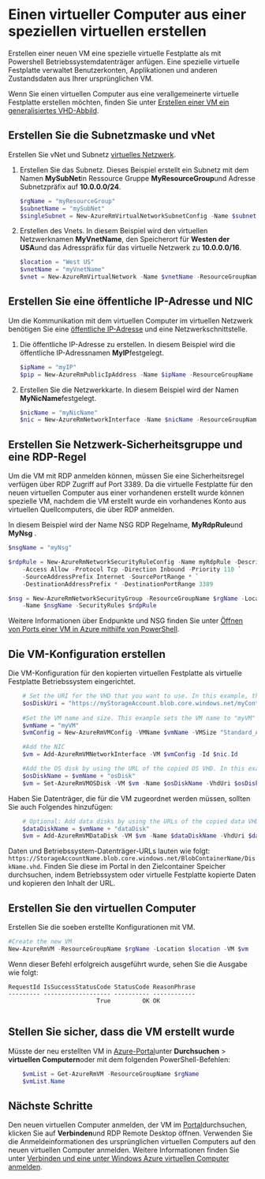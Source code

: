 <properties
    pageTitle="Erstellen Sie eine Kopie Ihrer Windows-VM | Microsoft Azure"
    description="Erfahren Sie, wie eine spezielle Ressourcen-Manager-Bereitstellungsmodell aus Windows Azure-VM erstellt."
    services="virtual-machines-windows"
    documentationCenter=""
    authors="cynthn"
    manager="timlt"
    editor=""
    tags="azure-resource-manager"/>

<tags
    ms.service="virtual-machines-windows"
    ms.workload="infrastructure-services"
    ms.tgt_pltfrm="vm-windows"
    ms.devlang="na"
    ms.topic="article"
    ms.date="09/21/2016"
    ms.author="cynthn"/>

# <a name="create-a-vm-from-a-specialized-vhd"></a>Einen virtueller Computer aus einer speziellen virtuellen erstellen

Erstellen einer neuen VM eine spezielle virtuelle Festplatte als mit Powershell Betriebssystemdatenträger anfügen. Eine spezielle virtuelle Festplatte verwaltet Benutzerkonten, Applikationen und anderen Zustandsdaten aus Ihrer ursprünglichen VM. 

Wenn Sie einen virtuellen Computer aus eine verallgemeinerte virtuelle Festplatte erstellen möchten, finden Sie unter [Erstellen einer VM ein generalisiertes VHD-Abbild](virtual-machines-windows-create-vm-generalized.md).

## <a name="create-the-subnet-and-vnet"></a>Erstellen Sie die Subnetzmaske und vNet

Erstellen Sie vNet und Subnetz [virtuelles Netzwerk](../virtual-network/virtual-networks-overview.md).

1. Erstellen Sie das Subnetz. Dieses Beispiel erstellt ein Subnetz mit dem Namen **MySubNet**in Ressource Gruppe **MyResourceGroup**und Adresse Subnetzpräfix auf **10.0.0.0/24**.

    ```powershell
    $rgName = "myResourceGroup"
    $subnetName = "mySubNet"
    $singleSubnet = New-AzureRmVirtualNetworkSubnetConfig -Name $subnetName -AddressPrefix 10.0.0.0/24
    ```

2. Erstellen des Vnets. In diesem Beispiel wird den virtuellen Netzwerknamen **MyVnetName**, den Speicherort für **Westen der USA**und das Adresspräfix für das virtuelle Netzwerk zu **10.0.0.0/16**. 

    ```powershell
    $location = "West US"
    $vnetName = "myVnetName"
    $vnet = New-AzureRmVirtualNetwork -Name $vnetName -ResourceGroupName $rgName -Location $location -AddressPrefix 10.0.0.0/16 -Subnet $singleSubnet
    ```    
            
## <a name="create-a-public-ip-address-and-nic"></a>Erstellen Sie eine öffentliche IP-Adresse und NIC

Um die Kommunikation mit dem virtuellen Computer im virtuellen Netzwerk benötigen Sie eine [öffentliche IP-Adresse](../virtual-network/virtual-network-ip-addresses-overview-arm.md) und eine Netzwerkschnittstelle.

1. Die öffentliche IP-Adresse zu erstellen. In diesem Beispiel wird die öffentliche IP-Adressnamen **MyIP**festgelegt.

    ```powershell
    $ipName = "myIP"
    $pip = New-AzureRmPublicIpAddress -Name $ipName -ResourceGroupName $rgName -Location $location -AllocationMethod Dynamic
    ```       

2. Erstellen Sie die Netzwerkkarte. In diesem Beispiel wird der Namen **MyNicName**festgelegt.

    ```powershell
    $nicName = "myNicName"
    $nic = New-AzureRmNetworkInterface -Name $nicName -ResourceGroupName $rgName -Location $location -SubnetId $vnet.Subnets[0].Id -PublicIpAddressId $pip.Id
    ```

## <a name="create-the-network-security-group-and-an-rdp-rule"></a>Erstellen Sie Netzwerk-Sicherheitsgruppe und eine RDP-Regel

Um die VM mit RDP anmelden können, müssen Sie eine Sicherheitsregel verfügen über RDP Zugriff auf Port 3389. Da die virtuelle Festplatte für den neuen virtuellen Computer aus einer vorhandenen erstellt wurde können spezielle VM, nachdem die VM erstellt wurde ein vorhandenes Konto aus virtuellen Quellcomputers, die über RDP anmelden.

In diesem Beispiel wird der Name NSG RDP Regelname, **MyRdpRule**und **MyNsg** .

```powershell
$nsgName = "myNsg"

$rdpRule = New-AzureRmNetworkSecurityRuleConfig -Name myRdpRule -Description "Allow RDP" `
    -Access Allow -Protocol Tcp -Direction Inbound -Priority 110 `
    -SourceAddressPrefix Internet -SourcePortRange * `
    -DestinationAddressPrefix * -DestinationPortRange 3389

$nsg = New-AzureRmNetworkSecurityGroup -ResourceGroupName $rgName -Location $location `
    -Name $nsgName -SecurityRules $rdpRule
```

Weitere Informationen über Endpunkte und NSG finden Sie unter [Öffnen von Ports einer VM in Azure mithilfe von PowerShell](virtual-machines-windows-nsg-quickstart-powershell.md).

## <a name="create-the-vm-configuration"></a>Die VM-Konfiguration erstellen

Die VM-Konfiguration für den kopierten virtuellen Festplatte als virtuelle Festplatte Betriebssystem eingerichtet.


```powershell
    # Set the URI for the VHD that you want to use. In this example, the VHD file named "myOsDisk.vhd" is kept in a storage account named "myStorageAccount" in a container named "myContainer".
    $osDiskUri = "https://myStorageAccount.blob.core.windows.net/myContainer/myOsDisk.vhd"
    
    #Set the VM name and size. This example sets the VM name to "myVM" and the VM size to "Standard_A2".
    $vmName = "myVM"
    $vmConfig = New-AzureRmVMConfig -VMName $vmName -VMSize "Standard_A2"

    #Add the NIC
    $vm = Add-AzureRmVMNetworkInterface -VM $vmConfig -Id $nic.Id

    #Add the OS disk by using the URL of the copied OS VHD. In this example, when the OS disk is created, the term "osDisk" is appened to the VM name to create the OS disk name. This example also specifies that this Windows-based VHD should be attached to the VM as the OS disk.
    $osDiskName = $vmName + "osDisk"
    $vm = Set-AzureRmVMOSDisk -VM $vm -Name $osDiskName -VhdUri $osDiskUri -CreateOption attach -Windows
```


Haben Sie Datenträger, die für die VM zugeordnet werden müssen, sollten Sie auch Folgendes hinzufügen: 

```powershell
    # Optional: Add data disks by using the URLs of the copied data VHDs at the appropriate Logical Unit Number (Lun).
    $dataDiskName = $vmName + "dataDisk"
    $vm = Add-AzureRmVMDataDisk -VM $vm -Name $dataDiskName -VhdUri $dataDiskUri -Lun 0 -CreateOption attach
```

Daten und Betriebssystem-Datenträger-URLs lauten wie folgt: `https://StorageAccountName.blob.core.windows.net/BlobContainerName/DiskName.vhd`. Finden Sie diese im Portal in den Zielcontainer Speicher durchsuchen, indem Betriebssystem oder virtuelle Festplatte kopierte Daten und kopieren den Inhalt der URL.


## <a name="create-the-vm"></a>Erstellen Sie den virtuellen Computer

Erstellen Sie die soeben erstellte Konfigurationen mit VM.

```powershell
#Create the new VM
New-AzureRmVM -ResourceGroupName $rgName -Location $location -VM $vm
```

Wenn dieser Befehl erfolgreich ausgeführt wurde, sehen Sie die Ausgabe wie folgt:

```
RequestId IsSuccessStatusCode StatusCode ReasonPhrase
--------- ------------------- ---------- ------------
                         True         OK OK   
 
```
 
## <a name="verify-that-the-vm-was-created"></a>Stellen Sie sicher, dass die VM erstellt wurde 
 
Müsste der neu erstellten VM in [Azure-Portal](https://portal.azure.com)unter **Durchsuchen** > **virtuellen Computern**oder mit dem folgenden PowerShell-Befehlen:

```powershell
    $vmList = Get-AzureRmVM -ResourceGroupName $rgName
    $vmList.Name
```

## <a name="next-steps"></a>Nächste Schritte

Den neuen virtuellen Computer anmelden, der VM im [Portal](https://portal.azure.com)durchsuchen, klicken Sie auf **Verbinden**und RDP Remote Desktop öffnen. Verwenden Sie die Anmeldeinformationen des ursprünglichen virtuellen Computers auf den neuen virtuellen Computer anmelden. Weitere Informationen finden Sie unter [Verbinden und eine unter Windows Azure virtuellen Computer anmelden](virtual-machines-windows-connect-logon.md).







